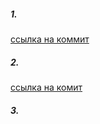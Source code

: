 ##### 1.
[ссылка на коммит](https://github.com/byshido84/8.1.-Git/commit/5eb859ff24578447a26f5693695d5d603e61abff)

##### 2.
[ссылка на комит](https://github.com/byshido84/8.1.-Git/commit/fcf2d01c36d657979a903021e944a6b4a5088593)

##### 3. 
